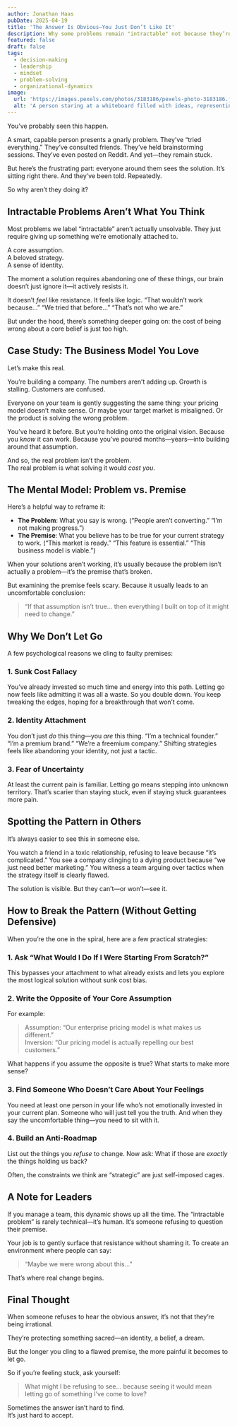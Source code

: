 ```yaml
---
author: Jonathan Haas
pubDate: 2025-04-19
title: 'The Answer Is Obvious—You Just Don’t Like It'
description: Why some problems remain "intractable" not because they’re unsolvable, but because the solution challenges a deeply held assumption.
featured: false
draft: false
tags:
  - decision-making
  - leadership
  - mindset
  - problem-solving
  - organizational-dynamics
image:
  url: 'https://images.pexels.com/photos/3183186/pexels-photo-3183186.jpeg?auto=compress&cs=tinysrgb&w=1260&h=750&dpr=2'
  alt: 'A person staring at a whiteboard filled with ideas, representing mental resistance to an obvious but uncomfortable solution'
---
```


You’ve probably seen this happen.

A smart, capable person presents a gnarly problem. They’ve “tried everything.” They’ve consulted friends. They’ve held brainstorming sessions. They’ve even posted on Reddit. And yet—they remain stuck.

But here’s the frustrating part: everyone around them sees the solution. It’s sitting right there. And they’ve been told. Repeatedly.

So why aren’t they doing it?

## Intractable Problems Aren’t What You Think

Most problems we label “intractable” aren’t actually unsolvable. They just require giving up something we’re emotionally attached to.

A core assumption.  
A beloved strategy.  
A sense of identity.

The moment a solution requires abandoning one of these things, our brain doesn’t just ignore it—it actively resists it.

It doesn’t _feel_ like resistance. It feels like logic. “That wouldn’t work because…” “We tried that before…” “That’s not who we are.”

But under the hood, there’s something deeper going on: the cost of being wrong about a core belief is just too high.

## Case Study: The Business Model You Love

Let’s make this real.

You’re building a company. The numbers aren’t adding up. Growth is stalling. Customers are confused.

Everyone on your team is gently suggesting the same thing: your pricing model doesn’t make sense. Or maybe your target market is misaligned. Or the product is solving the wrong problem.

You’ve heard it before. But you’re holding onto the original vision. Because you _know_ it can work. Because you’ve poured months—years—into building around that assumption.

And so, the real problem isn’t the problem.  
The real problem is what solving it would _cost you_.

## The Mental Model: Problem vs. Premise

Here’s a helpful way to reframe it:

- **The Problem**: What you say is wrong. (“People aren’t converting.” “I’m not making progress.”)
- **The Premise**: What you believe has to be true for your current strategy to work. (“This market is ready.” “This feature is essential.” “This business model is viable.”)

When your solutions aren’t working, it’s usually because the problem isn’t actually a problem—it’s the premise that’s broken.

But examining the premise feels scary. Because it usually leads to an uncomfortable conclusion:

> “If that assumption isn’t true… then everything I built on top of it might need to change.”

## Why We Don’t Let Go

A few psychological reasons we cling to faulty premises:

### 1. **Sunk Cost Fallacy**

You’ve already invested so much time and energy into this path. Letting go now feels like admitting it was all a waste. So you double down. You keep tweaking the edges, hoping for a breakthrough that won’t come.

### 2. **Identity Attachment**

You don’t just _do_ this thing—you _are_ this thing. “I’m a technical founder.” “I’m a premium brand.” “We’re a freemium company.” Shifting strategies feels like abandoning your identity, not just a tactic.

### 3. **Fear of Uncertainty**

At least the current pain is familiar. Letting go means stepping into unknown territory. That’s scarier than staying stuck, even if staying stuck guarantees more pain.

## Spotting the Pattern in Others

It’s always easier to see this in someone else.

You watch a friend in a toxic relationship, refusing to leave because “it’s complicated.” You see a company clinging to a dying product because “we just need better marketing.” You witness a team arguing over tactics when the strategy itself is clearly flawed.

The solution is visible. But they can’t—or won’t—see it.

## How to Break the Pattern (Without Getting Defensive)

When you’re the one in the spiral, here are a few practical strategies:

### 1. Ask “What Would I Do If I Were Starting From Scratch?”

This bypasses your attachment to what already exists and lets you explore the most logical solution without sunk cost bias.

### 2. Write the Opposite of Your Core Assumption

For example:

> Assumption: “Our enterprise pricing model is what makes us different.”  
> Inversion: “Our pricing model is actually repelling our best customers.”

What happens if you assume the opposite is true? What starts to make more sense?

### 3. Find Someone Who Doesn’t Care About Your Feelings

You need at least one person in your life who’s not emotionally invested in your current plan. Someone who will just tell you the truth. And when they say the uncomfortable thing—you need to sit with it.

### 4. Build an Anti-Roadmap

List out the things you _refuse_ to change. Now ask: What if those are _exactly_ the things holding us back?

Often, the constraints we think are “strategic” are just self-imposed cages.

## A Note for Leaders

If you manage a team, this dynamic shows up all the time. The “intractable problem” is rarely technical—it’s human. It’s someone refusing to question their premise.

Your job is to gently surface that resistance without shaming it. To create an environment where people can say:

> “Maybe we were wrong about this…”

That’s where real change begins.

## Final Thought

When someone refuses to hear the obvious answer, it’s not that they’re being irrational.

They’re protecting something sacred—an identity, a belief, a dream.

But the longer you cling to a flawed premise, the more painful it becomes to let go.

So if you’re feeling stuck, ask yourself:

> What might I be refusing to see… because seeing it would mean letting go of something I’ve come to love?

Sometimes the answer isn’t hard to find.  
It’s just hard to accept.
